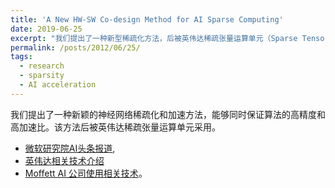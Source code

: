 ```yaml
---
title: 'A New HW-SW Co-design Method for AI Sparse Computing'
date: 2019-06-25
excerpt: "我们提出了一种新型稀疏化方法，后被英伟达稀疏张量运算单元（Sparse Tensor Core，Ampere 和 Hopper 架构）采用。<br/><img src='/images/awards/sparsity-short.png'>"
permalink: /posts/2012/06/25/
tags:
  - research
  - sparsity
  - AI acceleration
---
```


我们提出了一种新颖的神经网络稀疏化和加速方法，能够同时保证算法的高精度和高加速比。该方法后被英伟达稀疏张量运算单元采用。
- [微软研究院AI头条报道](https://www.jiqizhixin.com/articles/2019-06-25-18),
- [英伟达相关技术介绍](https://developer.nvidia.com/blog/nvidia-hopper-architecture-in-depth/) 
- [Moffett AI 公司使用相关技术](https://github.com/MoffettSystem/PruningToolsV2)。